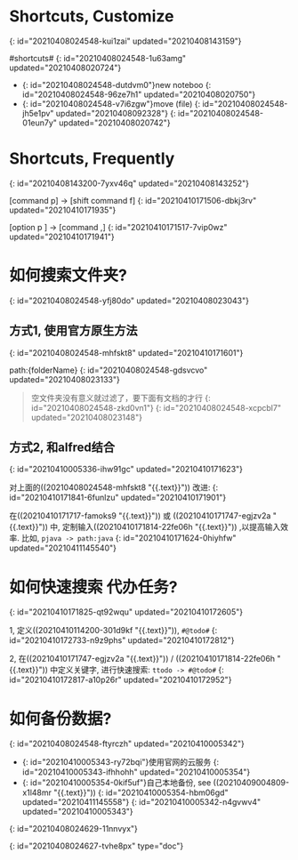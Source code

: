 # Shortcuts, Customize
{: id="20210408024548-kui1zai" updated="20210408143159"}

#shortcuts#
{: id="20210408024548-1u63amg" updated="20210408020724"}

- {: id="20210408024548-dutdvm0"}new noteboo
  {: id="20210408024548-96ze7h1" updated="20210408020750"}
- {: id="20210408024548-v7i6zgw"}move (file)
  {: id="20210408024548-jh5e1pv" updated="20210408092328"}
{: id="20210408024548-01eun7y" updated="20210408020742"}

# Shortcuts, Frequently
{: id="20210408143200-7yxv46q" updated="20210408143252"}

[command p] -> [shift command f]
{: id="20210410171506-dbkj3rv" updated="20210410171935"}

[option p      ] ->  [command ,]
{: id="20210410171517-7vip0wz" updated="20210410171941"}

# 如何搜索文件夹?
{: id="20210408024548-yfj80do" updated="20210408023043"}

## 方式1, 使用官方原生方法
{: id="20210408024548-mhfskt8" updated="20210410171601"}

path:{folderName}
{: id="20210408024548-gdsvcvo" updated="20210408023133"}

> 空文件夹没有意义就过滤了，要下面有文档的才行
> {: id="20210408024548-zkd0vn1"}
{: id="20210408024548-xcpcbl7" updated="20210408023148"}

## 方式2, 和alfred结合
{: id="20210410005336-ihw91gc" updated="20210410171623"}

对上面的((20210408024548-mhfskt8 "{{.text}}")) 改进:
{: id="20210410171841-6funlzu" updated="20210410171901"}

在((20210410171717-famoks9 "{{.text}}")) 或 ((20210410171747-egjzv2a "{{.text}}")) 中, 定制输入((20210410171814-22fe06h "{{.text}}")) ,以提高输入效率. 比如, `pjava -> path:java`
{: id="20210410171624-0hiyhfw" updated="20210411145540"}

# 如何快速搜索 代办任务?
{: id="20210410171825-qt92wqu" updated="20210410172605"}

1, 定义((20210410114200-301d9kf "{{.text}}")), `#@todo#`
{: id="20210410172733-n9z9phs" updated="20210410172812"}

2, 在((20210410171747-egjzv2a "{{.text}}")) / ((20210410171814-22fe06h "{{.text}}")) 中定义关键字, 进行快速搜索: `ttodo -> #@todo#`
{: id="20210410172817-a10p26r" updated="20210410172952"}

# 如何备份数据?
{: id="20210408024548-ftyrczh" updated="20210410005342"}

- {: id="20210410005343-ry72bqi"}使用官网的云服务
  {: id="20210410005343-ifhhohh" updated="20210410005354"}
- {: id="20210410005354-0kif5uf"}自己本地备份, see ((20210409004809-x1l48mr "{{.text}}"))
  {: id="20210410005354-hbm06gd" updated="20210411145558"}
{: id="20210410005342-n4gvwv4" updated="20210410005343"}

{: id="20210408024629-11nnvyx"}


{: id="20210408024627-tvhe8px" type="doc"}
